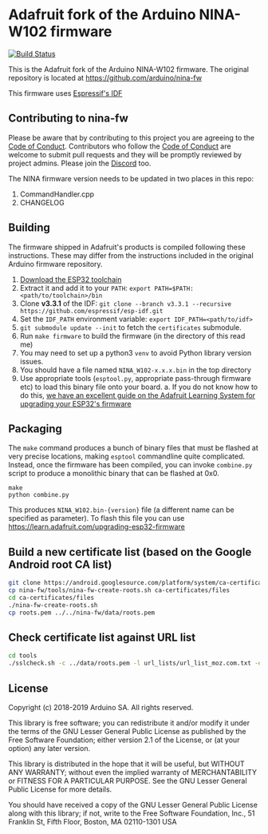 # Adafruit fork of the Arduino NINA-W102 firmware

[![Build Status](https://travis-ci.com/adafruit/nina-fw.svg?branch=master)](https://travis-ci.com/adafruit/nina-fw)

This is the Adafruit fork of the Arduino NINA-W102 firmware. The original
repository is located at https://github.com/arduino/nina-fw

This firmware uses [Espressif's IDF](https://github.com/espressif/esp-idf)

## Contributing to nina-fw

Please be aware that by contributing to this project
you are agreeing to the [Code of Conduct](https://github.com/adafruit/nina-fw/blob/master/code-of-conduct.md).
Contributors who follow the [Code of Conduct](https://github.com/adafruit/nina-fw/blob/master/code-of-conduct.md)
are welcome to submit pull requests and they will be promptly
reviewed by project admins. Please join the [Discord](https://adafru.it/discord) too.

The NINA firmware version needs to be updated in two places in this repo:
1. CommandHandler.cpp
1. CHANGELOG

## Building

The firmware shipped in Adafruit's products is compiled following these
instructions. These may differ from the instructions included in the
original Arduino firmware repository.

1. [Download the ESP32 toolchain](https://docs.espressif.com/projects/esp-idf/en/v3.3.1/get-started/index.html#setup-toolchain)
1. Extract it and add it to your `PATH`: `export PATH=$PATH:<path/to/toolchain>/bin`
1. Clone **v3.3.1** of the IDF: `git clone --branch v3.3.1 --recursive https://github.com/espressif/esp-idf.git`
1. Set the `IDF_PATH` environment variable: `export IDF_PATH=<path/to/idf>`
1. `git submodule update --init` to fetch the `certificates` submodule.
1. Run `make firmware` to build the firmware (in the directory of this read me)
1. You may need to set up a python3 `venv` to avoid Python library version issues.
1. You should have a file named `NINA_W102-x.x.x.bin` in the top directory
1. Use appropriate tools (`esptool.py`, appropriate pass-through firmware etc)
   to load this binary file onto your board.
    a. If you do not know how to do this, [we have an excellent guide on the Adafruit Learning System for upgrading your ESP32's firmware](https://learn.adafruit.com/upgrading-esp32-firmware)

## Packaging
The `make` command produces a bunch of binary files that must be flashed at very precise locations, making `esptool` commandline quite complicated.
Instead, once the firmware has been compiled, you can invoke `combine.py` script to produce a monolithic binary that can be flashed at 0x0.
```
make
python combine.py
```
This produces `NINA_W102.bin-{version}` file (a different name can be specified as parameter). To flash this file you can use https://learn.adafruit.com/upgrading-esp32-firmware

## Build a new certificate list (based on the Google Android root CA list)
```bash
git clone https://android.googlesource.com/platform/system/ca-certificates
cp nina-fw/tools/nina-fw-create-roots.sh ca-certificates/files
cd ca-certificates/files
./nina-fw-create-roots.sh
cp roots.pem ../../nina-fw/data/roots.pem
```

## Check certificate list against URL list
```bash
cd tools
./sslcheck.sh -c ../data/roots.pem -l url_lists/url_list_moz.com.txt -e
```

## License

Copyright (c) 2018-2019 Arduino SA. All rights reserved.

This library is free software; you can redistribute it and/or
modify it under the terms of the GNU Lesser General Public
License as published by the Free Software Foundation; either
version 2.1 of the License, or (at your option) any later version.

This library is distributed in the hope that it will be useful,
but WITHOUT ANY WARRANTY; without even the implied warranty of
MERCHANTABILITY or FITNESS FOR A PARTICULAR PURPOSE. See the GNU
Lesser General Public License for more details.

You should have received a copy of the GNU Lesser General Public
License along with this library; if not, write to the Free Software
Foundation, Inc., 51 Franklin St, Fifth Floor, Boston, MA 02110-1301 USA
